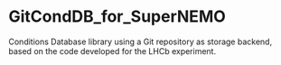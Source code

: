 # GitCondDB_for_SuperNEMO
Conditions Database library using a Git repository as storage backend, based on the code developed for the LHCb experiment. 
